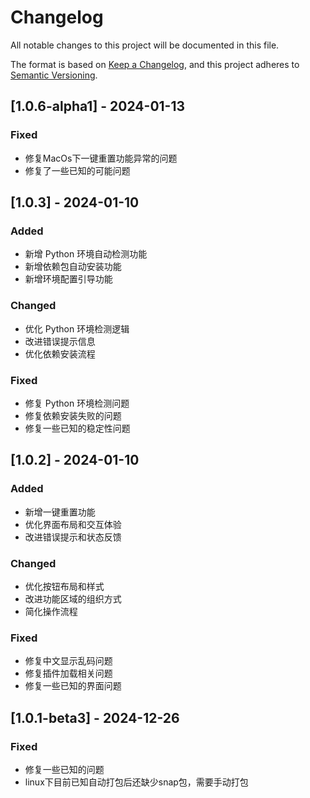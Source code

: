# Changelog

All notable changes to this project will be documented in this file.

The format is based on [Keep a Changelog](https://keepachangelog.com/en/1.0.0/),
and this project adheres to [Semantic Versioning](https://semver.org/spec/v2.0.0.html).

## [1.0.6-alpha1] - 2024-01-13

### Fixed
- 修复MacOs下一键重置功能异常的问题
- 修复了一些已知的可能问题

## [1.0.3] - 2024-01-10

### Added
- 新增 Python 环境自动检测功能
- 新增依赖包自动安装功能
- 新增环境配置引导功能

### Changed
- 优化 Python 环境检测逻辑
- 改进错误提示信息
- 优化依赖安装流程

### Fixed
- 修复 Python 环境检测问题
- 修复依赖安装失败的问题
- 修复一些已知的稳定性问题

## [1.0.2] - 2024-01-10

### Added
- 新增一键重置功能
- 优化界面布局和交互体验
- 改进错误提示和状态反馈

### Changed
- 优化按钮布局和样式
- 改进功能区域的组织方式
- 简化操作流程

### Fixed
- 修复中文显示乱码问题
- 修复插件加载相关问题
- 修复一些已知的界面问题

## [1.0.1-beta3] - 2024-12-26

### Fixed
- 修复一些已知的问题
- linux下目前已知自动打包后还缺少snap包，需要手动打包